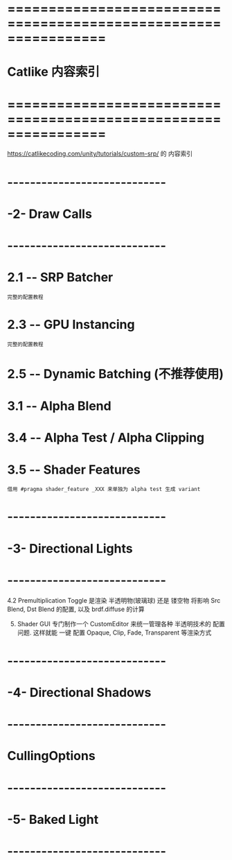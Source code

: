 # ================================================================ #
#            Catlike 内容索引
# ================================================================ #

https://catlikecoding.com/unity/tutorials/custom-srp/
的 内容索引


# ---------------------------- #
# -2- Draw Calls
# ---------------------------- #

# 2.1 -- SRP Batcher
    完整的配置教程

# 2.3 -- GPU Instancing
    完整的配置教程

# 2.5 -- Dynamic Batching (不推荐使用)


# 3.1 -- Alpha Blend

# 3.4 -- Alpha Test / Alpha Clipping

# 3.5 -- Shader Features
    借用 #pragma shader_feature _XXX 来单独为 alpha test 生成 variant




# ---------------------------- #
# -3- Directional Lights
# ---------------------------- #


4.2 Premultiplication Toggle
    是渲染 半透明物(玻璃球) 还是 镂空物
    将影响 Src Blend, Dst Blend 的配置, 以及 brdf.diffuse 的计算


5. Shader GUI
    专门制作一个 CustomEditor 来统一管理各种 半透明技术的 配置问题.
    这样就能 一键 配置 Opaque, Clip, Fade, Transparent 等渲染方式




# ---------------------------- #
# -4- Directional Shadows
# ---------------------------- #

# CullingOptions



# ---------------------------- #
# -5- Baked Light
# ---------------------------- #




















